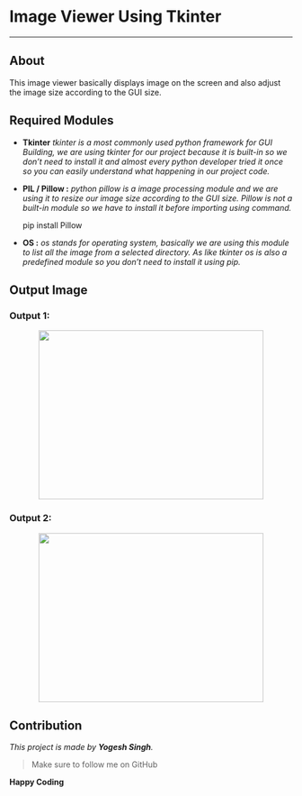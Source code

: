 # Image Viewer Using Tkinter
------------------------


## About
This image viewer basically displays image on the screen and also adjust the image size according to the GUI size.

## Required Modules

 - **Tkinter** 
_tkinter is a most commonly used python framework for GUI Building, we are using tkinter for our project because it is built-in so we don’t need to install it and almost every python developer tried it once so you can easily understand what happening in our project code._

 - **PIL / Pillow :**
_python pillow is a image processing module and we are using it to resize our image size according to the GUI size.
Pillow is not a built-in module so we have to install it before importing using command._

    pip install Pillow

- **OS :**
_os stands for operating system, basically we are using this module to list all the image from a selected directory.
As like tkinter os is also a predefined module so you don’t need to install it using pip._



## Output Image

### Output 1:
<p align="center">  <img width="400" height="300" src="https://github.com/yogeshsinghgit/Tkinter-Projects/blob/main/Image%20Viewer/image-viewer-1.png"> 
</p>

### Output 2:
<p align="center">  <img width="400" height="300" src="https://github.com/yogeshsinghgit/Tkinter-Projects/blob/main/Image%20Viewer/image-viewer-2.png"> 
</p>

## Contribution
_This project is made by **Yogesh Singh**._


> Make sure to follow me on GitHub

**Happy Coding**
